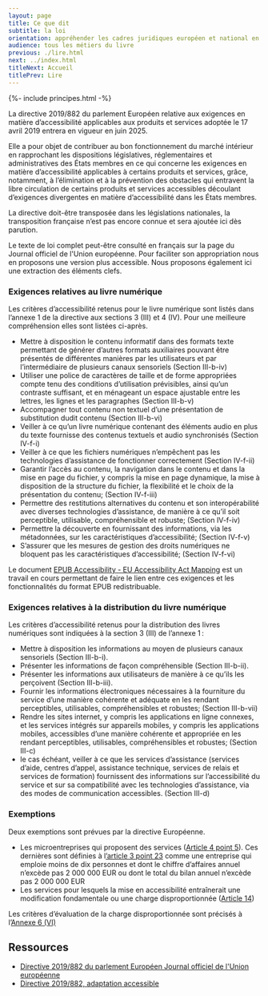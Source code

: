 ```yaml
---
layout: page
title: Ce que dit
subtitle: la loi
orientation: appréhender les cadres juridiques européen et national en termes d’accessibilité du livre numérique
audience: tous les métiers du livre
previous: ./lire.html
next: ../index.html
titleNext: Accueil
titlePrev: Lire
---
```


<div markdown="1" id="principes">

{%- include principes.html -%}

La directive 2019/882 du parlement Européen relative aux exigences en matière d’accessibilité applicables aux produits et services adoptée le 17 avril 2019 entrera en vigueur en juin 2025.

Elle a pour objet de contribuer au bon fonctionnement du marché intérieur en rapprochant les dispositions législatives, réglementaires et administratives des États membres en ce qui concerne les exigences en matière d’accessibilité applicables à certains produits et services, grâce, notamment, à l’élimination et à la prévention des obstacles qui entravent la libre circulation de certains produits et services accessibles découlant d’exigences divergentes en matière d’accessibilité dans les États membres.

La directive doit-être transposée dans les législations nationales, la transposition française n’est pas encore connue et sera ajoutée ici dès parution.

Le texte de loi complet peut-être consulté en français sur la page du Journal officiel de l'Union européenne. Pour faciliter son appropriation nous en proposons une version plus accessible. Nous proposons également ici une extraction des éléments clefs.

### Exigences relatives au livre numérique

Les critères d’accessibilité retenus pour le livre numérique sont listés dans l’annexe 1 de la directive aux sections 3 (III) et 4 (IV). Pour une meilleure compréhension elles sont listées ci-après.

-   Mettre à disposition le contenu informatif dans des formats texte permettant de générer d’autres formats auxiliaires pouvant être présentés de différentes manières par les utilisateurs et par l’intermédiaire de plusieurs canaux sensoriels (Section III-b-iv)
-   Utiliser une police de caractères de taille et de forme appropriées compte tenu des conditions d’utilisation prévisibles, ainsi qu’un contraste suffisant, et en ménageant un espace ajustable entre les lettres, les lignes et les paragraphes (Section III-b-v)
-   Accompagner tout contenu non textuel d’une présentation de substitution dudit contenu (Section III-b-vi)
-   Veiller à ce qu’un livre numérique contenant des éléments audio en plus du texte fournisse des contenus textuels et audio synchronisés (Section IV-f-i)
-   Veiller à ce que les fichiers numériques n’empêchent pas les technologies d’assistance de fonctionner correctement (Section IV-f-ii)
-   Garantir l’accès au contenu, la navigation dans le contenu et dans la mise en page du fichier, y compris la mise en page dynamique, la mise à disposition de la structure du fichier, la flexibilité et le choix de la présentation du contenu; (Section IV-f-iii)
-   Permettre des restitutions alternatives du contenu et son interopérabilité avec diverses technologies d’assistance, de manière à ce qu’il soit perceptible, utilisable, compréhensible et robuste; (Section IV-f-iv)
-   Permettre la découverte en fournissant des informations, via les métadonnées, sur les caractéristiques d’accessibilité; (Section IV-f-v)
-   S’assurer que les mesures de gestion des droits numériques ne bloquent pas les caractéristiques d’accessibilité; (Section IV-f-vi)

Le document [EPUB Accessibility - EU Accessibility Act Mapping](https://www.w3.org/TR/epub-a11y-eaa-mapping/) est un travail en cours permettant de faire le lien entre ces exigences et les fonctionnalités du format EPUB redistribuable.

### Exigences relatives à la distribution du livre numérique

Les critères d’accessibilité retenus pour la distribution des livres numériques sont indiquées à la section 3 (III) de l’annexe 1&#8239;:

-   Mettre à disposition les informations au moyen de plusieurs canaux sensoriels (Section III-b-i).
-   Présenter les informations de façon compréhensible (Section III-b-ii).
-   Présenter les informations aux utilisateurs de manière à ce qu’ils les perçoivent (Section III-b-iii).
-   Fournir les informations électroniques nécessaires à la fourniture du service d’une manière cohérente et adéquate en les rendant perceptibles, utilisables, compréhensibles et robustes; (Section III-b-vii)
-   Rendre les sites internet, y compris les applications en ligne connexes, et les services intégrés sur appareils mobiles, y compris les applications mobiles, accessibles d’une manière cohérente et appropriée en les rendant perceptibles, utilisables, compréhensibles et robustes; (Section III-c)
-   le cas échéant, veiller à ce que les services d’assistance (services d’aide, centres d’appel, assistance technique, services de relais et services de formation) fournissent des informations sur l’accessibilité du service et sur sa compatibilité avec les technologies d’assistance, via des modes de communication accessibles. (Section III-d)

### Exemptions

Deux exemptions sont prévues par la directive Européenne.

-   Les microentreprises qui proposent des services ([Article 4 point 5](https://eur-lex.europa.eu/legal-content/FR/TXT/HTML/?uri=CELEX:32019L0882&from=EN#004.005)). Ces dernières sont définies à l[’article 3 point 23](https://eur-lex.europa.eu/legal-content/FR/TXT/HTML/?uri=CELEX:32019L0882&from=EN#003) comme une entreprise qui emploie moins de dix personnes et dont le chiffre d’affaires annuel n’excède pas 2 000 000 EUR ou dont le total du bilan annuel n’excède pas 2 000 000 EUR
-   Les services pour lesquels la mise en accessibilité entraînerait une modification fondamentale ou une charge disproportionnée ([Article 14](https://eur-lex.europa.eu/legal-content/FR/TXT/HTML/?uri=CELEX:32019L0882&from=EN#014))

Les critères d’évaluation de la charge disproportionnée sont précisés à l’[Annexe 6 (VI)](https://eur-lex.europa.eu/legal-content/FR/TXT/HTML/?uri=CELEX:32019L0882&from=EN#L_2019151FR.01011501)

</div>

<section  class="ressources" markdown="1">

<h2>Ressources</h2>
<ul>

<li>
<a href="https://eur-lex.europa.eu/legal-content/FR/TXT/HTML/?uri=CELEX:32019L0882&from=EN" class="link color_orange">Directive 2019/882 du parlement Européen Journal officiel de l'Union européenne</a>
</li>

<li>
<a href="/lina25/ressources/CELEX_32019L0882_FR_TXT_adaptation.html#ntc1-L_2019151FR.01007001-E0001" class="link color_orange" target="_self">Directive 2019/882, adaptation accessible</a>
</li>

</ul>
</section>
